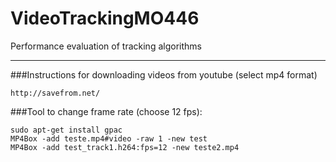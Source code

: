 # VideoTrackingMO446
Performance evaluation of tracking algorithms

------

###Instructions for downloading videos from youtube (select mp4 format)

`http://savefrom.net/`

###Tool to change frame rate (choose 12 fps):

    sudo apt-get install gpac
    MP4Box -add teste.mp4#video -raw 1 -new test
    MP4Box -add test_track1.h264:fps=12 -new teste2.mp4
